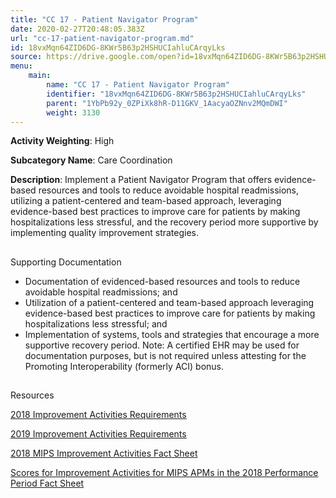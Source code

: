 ```yaml
---
title: "CC 17 - Patient Navigator Program"
date: 2020-02-27T20:48:05.383Z
url: "cc-17-patient-navigator-program.md"
id: 18vxMqn64ZID6DG-8KWr5B63p2HSHUCIahluCArqyLks
source: https://drive.google.com/open?id=18vxMqn64ZID6DG-8KWr5B63p2HSHUCIahluCArqyLks
menu:
    main:
        name: "CC 17 - Patient Navigator Program"
        identifier: "18vxMqn64ZID6DG-8KWr5B63p2HSHUCIahluCArqyLks"
        parent: "1YbPb92y_0ZPiXk8hR-D11GKV_1AacyaOZNnv2MQmDWI"
        weight: 3130
---
```









**Activity Weighting**: High

**Subcategory Name**: Care Coordination

**Description**: Implement a Patient Navigator Program that offers evidence-based resources and tools to reduce avoidable hospital readmissions, utilizing a patient-centered and team-based approach, leveraging evidence-based best practices to improve care for patients by making hospitalizations less stressful, and the recovery period more supportive by implementing quality improvement strategies.







## 

Supporting Documentation

* Documentation of evidenced-based resources and tools to reduce avoidable hospital readmissions; and
* Utilization of a patient-centered and team-based approach leveraging evidence-based best practices to improve care for patients by making hospitalizations less stressful; and
* Implementation of systems, tools and strategies that encourage a more supportive recovery period. Note: A certified EHR may be used for documentation purposes, but is not required unless attesting for the Promoting Interoperability (formerly ACI) bonus.







## 

Resources

[2018 Improvement Activities Requirements](https://qpp.cms.gov/mips/improvement-activities?py=2018)

[2019 Improvement Activities Requirements](https://qpp.cms.gov/mips/improvement-activities?py=2019)

[2018 MIPS Improvement Activities Fact Sheet](https://qpp.cms.gov/resource/2018%20MIPS%20Improvement%20Activities%20Fact%20Sheet)

[Scores for Improvement Activities for MIPS APMs in the 2018 Performance Period Fact Sheet](https://qpp.cms.gov/resource/2018%20MIPS%20APMs%20improvement%20Activities%20scores%20fact%20sheet)

